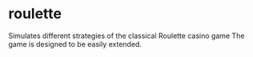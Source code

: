 # roulette

Simulates different strategies of the classical Roulette casino game
The game is designed to be easily extended.
